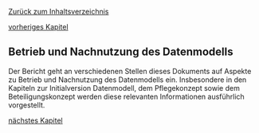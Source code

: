 [Zurück zum Inhaltsverzeichnis](https://healthdcat-ap-de.github.io/healthdcat-ap.de/report_stage_1.html)

[vorheriges Kapitel](https://healthdcat-ap-de.github.io/healthdcat-ap.de/report_stage_1/2_Ausrichtung_des_Datenmodells_an_den_Anforderungen_der_Forschung/2.4_Dokumentation_des_bisherigen_Fortschritts.html)
## Betrieb und Nachnutzung des Datenmodells
Der Bericht geht an verschiedenen Stellen dieses Dokuments auf Aspekte zu Betrieb und Nachnutzung des Datenmodells ein. Insbesondere in den Kapiteln zur Initialversion Datenmodell, dem Pflegekonzept sowie dem Beteiligungskonzept werden diese relevanten Informationen ausführlich vorgestellt.

[nächstes Kapitel](https://healthdcat-ap-de.github.io/healthdcat-ap.de/report_stage_1/2_Ausrichtung_des_Datenmodells_an_den_Anforderungen_der_Forschung/2.5_Initialversion_Datenmodell/2.5.1_Konzept_fuer_ein_offenes_semantisches_Metadatenmodell.html)